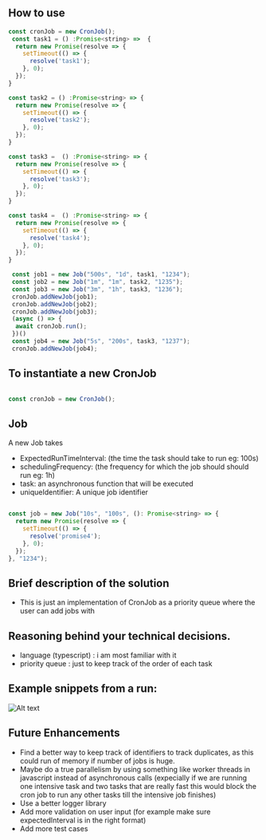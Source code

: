 ## How to use

```javascript
const cronJob = new CronJob();
 const task1 = () :Promise<string> =>  {
  return new Promise(resolve => {
    setTimeout(() => {
      resolve('task1');
    }, 0);
  });
}

const task2 = () :Promise<string> => {
  return new Promise(resolve => {
    setTimeout(() => {
      resolve('task2');
    }, 0);
  });
}

const task3 =  () :Promise<string> => {
  return new Promise(resolve => {
    setTimeout(() => {
      resolve('task3');
    }, 0);
  });
}

const task4 =  () :Promise<string> => {
  return new Promise(resolve => {
    setTimeout(() => {
      resolve('task4');
    }, 0);
  });
}

 const job1 = new Job("500s", "1d", task1, "1234");
 const job2 = new Job("1m", "1m", task2, "1235");
 const job3 = new Job("3m", "1h", task3, "1236");
 cronJob.addNewJob(job1);
 cronJob.addNewJob(job2);
 cronJob.addNewJob(job3);
 (async () => {
  await cronJob.run();
 })()
 const job4 = new Job("5s", "200s", task3, "1237");
 cronJob.addNewJob(job4);

```

## To instantiate a new CronJob

```javascript

const cronJob = new CronJob();

```

## Job
A new Job takes 
- ExpectedRunTimeInterval: (the time the task should take to run eg: 100s)
- schedulingFrequency: (the frequency for which the job should should run eg: 1h)
- task: an asynchronous function that will be executed
- uniqueIdentifier: A unique job identifier

```javascript

const job = new Job("10s", "100s", (): Promise<string> => {
  return new Promise(resolve => {
    setTimeout(() => {
      resolve('promise4');
    }, 0);
  });
}, "1234"); 

```


## Brief description of the solution
- This is just an implementation of CronJob as a priority queue 
  where the user can add jobs with 

## Reasoning behind your technical decisions.
- language (typescript) : i am most familiar with it
- priority queue : just to keep track of the order of each task

## Example snippets from a run:
![Alt text](../../../Desktop/Screen%20Shot%202022-12-12%20at%2017.40.21.png)


## Future Enhancements
- Find a better way to keep track of identifiers to track duplicates, as this could run of memory if number of jobs is huge.
- Maybe do a true parallelism by using something like worker threads in javascript instead of asynchronous calls (expecially if we are running one intensive task and two tasks that are really fast this would block the cron job to run any other tasks till the intensive job finishes)
- Use a better logger library
- Add more validation on user input (for example make sure expectedInterval is in the right format)
- Add more test cases
